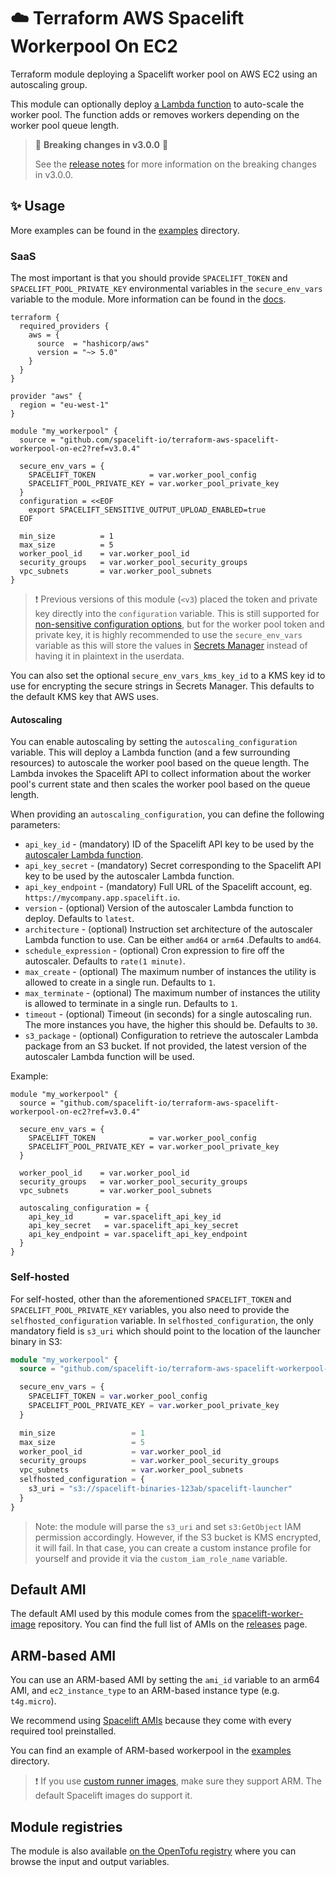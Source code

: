 # ☁️ Terraform AWS Spacelift Workerpool On EC2

Terraform module deploying a Spacelift worker pool on AWS EC2 using an autoscaling group.

This module can optionally deploy [a Lambda function](https://github.com/spacelift-io/ec2-workerpool-autoscaler) to auto-scale the worker pool. The function adds or removes workers depending on the worker pool queue length.

> 🚨 **Breaking changes in v3.0.0** 🚨
> 
> See the [release notes](https://github.com/spacelift-io/terraform-aws-spacelift-workerpool-on-ec2/releases/tag/v3.0.0) for more information on the breaking changes in v3.0.0.

## ✨ Usage

More examples can be found in the [examples](./examples) directory.

### SaaS

The most important is that you should provide `SPACELIFT_TOKEN` and `SPACELIFT_POOL_PRIVATE_KEY` environmental variables in the `secure_env_vars` variable to the module. More information can be found in the [docs](https://docs.spacelift.io/concepts/worker-pools).

```hcl
terraform {
  required_providers {
    aws = {
      source  = "hashicorp/aws"
      version = "~> 5.0"
    }
  }
}

provider "aws" {
  region = "eu-west-1"
}

module "my_workerpool" {
  source = "github.com/spacelift-io/terraform-aws-spacelift-workerpool-on-ec2?ref=v3.0.4"
  
  secure_env_vars = {
    SPACELIFT_TOKEN            = var.worker_pool_config
    SPACELIFT_POOL_PRIVATE_KEY = var.worker_pool_private_key
  }
  configuration = <<EOF
    export SPACELIFT_SENSITIVE_OUTPUT_UPLOAD_ENABLED=true
  EOF

  min_size          = 1
  max_size          = 5
  worker_pool_id    = var.worker_pool_id
  security_groups   = var.worker_pool_security_groups
  vpc_subnets       = var.worker_pool_subnets
}
```

> ❗️ Previous versions of this module (`<v3`) placed the token and private key directly into the `configuration` variable. This is still supported for [non-sensitive configuration options](https://docs.spacelift.io/concepts/worker-pools.html#configuration-options), but for the worker pool token and private key, it is highly recommended to use the `secure_env_vars` variable as this will store the values in [Secrets Manager](https://docs.aws.amazon.com/secretsmanager/latest/userguide/intro.html) instead of having it in plaintext in the userdata.

You can also set the optional `secure_env_vars_kms_key_id` to a KMS key id to use for encrypting the secure strings in Secrets Manager. This defaults to the default KMS key that AWS uses.

#### Autoscaling

You can enable autoscaling by setting the `autoscaling_configuration` variable. This will deploy a Lambda function (and a few surrounding resources) to autoscale the worker pool based on the queue length. The Lambda invokes the Spacelift API to collect information about the worker pool's current state and then scales the worker pool based on the queue length.

When providing an `autoscaling_configuration`, you can define the following parameters:

- `api_key_id` - (mandatory) ID of the Spacelift API key to be used by the [autoscaler Lambda function](https://github.com/spacelift-io/ec2-workerpool-autoscaler).
- `api_key_secret` - (mandatory) Secret corresponding to the Spacelift API key to be used by the autoscaler Lambda function.
- `api_key_endpoint` - (mandatory) Full URL of the Spacelift account, eg. `https://mycompany.app.spacelift.io`.
- `version` - (optional) Version of the autoscaler Lambda function to deploy. Defaults to `latest`.
- `architecture` - (optional) Instruction set architecture of the autoscaler Lambda function to use. Can be either `amd64` or `arm64` .Defaults to `amd64`.
- `schedule_expression` - (optional) Cron expression to fire off the autoscaler. Defaults to `rate(1 minute)`.
- `max_create` - (optional) The maximum number of instances the utility is allowed to create in a single run. Defaults to `1`.
- `max_terminate` - (optional) The maximum number of instances the utility is allowed to terminate in a single run. Defaults to `1`.
- `timeout` - (optional) Timeout (in seconds) for a single autoscaling run. The more instances you have, the higher this should be. Defaults to `30`.
- `s3_package` - (optional) Configuration to retrieve the autoscaler Lambda package from an S3 bucket. If not provided, the latest version of the autoscaler Lambda function will be used.

Example:

```hcl
module "my_workerpool" {
  source = "github.com/spacelift-io/terraform-aws-spacelift-workerpool-on-ec2?ref=v3.0.4"
  
  secure_env_vars = {
    SPACELIFT_TOKEN            = var.worker_pool_config
    SPACELIFT_POOL_PRIVATE_KEY = var.worker_pool_private_key
  }

  worker_pool_id    = var.worker_pool_id
  security_groups   = var.worker_pool_security_groups
  vpc_subnets       = var.worker_pool_subnets

  autoscaling_configuration = {
    api_key_id       = var.spacelift_api_key_id
    api_key_secret   = var.spacelift_api_key_secret
    api_key_endpoint = var.spacelift_api_key_endpoint
  }
}
```

### Self-hosted

For self-hosted, other than the aforementioned `SPACELIFT_TOKEN` and `SPACELIFT_POOL_PRIVATE_KEY` variables, you also need to provide the `selfhosted_configuration` variable. In `selfhosted_configuration`, the only mandatory field is `s3_uri` which should point to the location of the launcher binary in S3:

```terraform
module "my_workerpool" {
  source = "github.com/spacelift-io/terraform-aws-spacelift-workerpool-on-ec2?ref=v3.0.4"

  secure_env_vars = {
    SPACELIFT_TOKEN = var.worker_pool_config
    SPACELIFT_POOL_PRIVATE_KEY = var.worker_pool_private_key
  }

  min_size                 = 1
  max_size                 = 5
  worker_pool_id           = var.worker_pool_id
  security_groups          = var.worker_pool_security_groups
  vpc_subnets              = var.worker_pool_subnets
  selfhosted_configuration = {
    s3_uri = "s3://spacelift-binaries-123ab/spacelift-launcher"
  }
}
```

> Note: the module will parse the `s3_uri` and set `s3:GetObject` IAM permission accordingly. However, if the S3 bucket is KMS encrypted, it will fail. In that case, you can create a custom instance profile for yourself and provide it via the `custom_iam_role_name` variable.

## Default AMI

The default AMI used by this module comes from the [spacelift-worker-image](https://github.com/spacelift-io/spacelift-worker-image)
repository. You can find the full list of AMIs on the [releases](https://github.com/spacelift-io/spacelift-worker-image/releases)
page.

## ARM-based AMI

You can use an ARM-based AMI by setting the `ami_id` variable to an arm64 AMI, and `ec2_instance_type` to an ARM-based instance type (e.g. `t4g.micro`).

We recommend using [Spacelift AMIs](https://github.com/spacelift-io/spacelift-worker-image/releases) because they come with every required tool preinstalled.

You can find an example of ARM-based workerpool in the [examples](./examples/) directory.

>❗️ If you use [custom runner images](https://docs.spacelift.io/concepts/stack/stack-settings.html#runner-image), make sure they support ARM. The default Spacelift images do support it.

## Module registries

The module is also available [on the OpenTofu registry](https://search.opentofu.org/module/spacelift-io/spacelift-workerpool-on-ec2/aws/latest) where you can browse the input and output variables.
